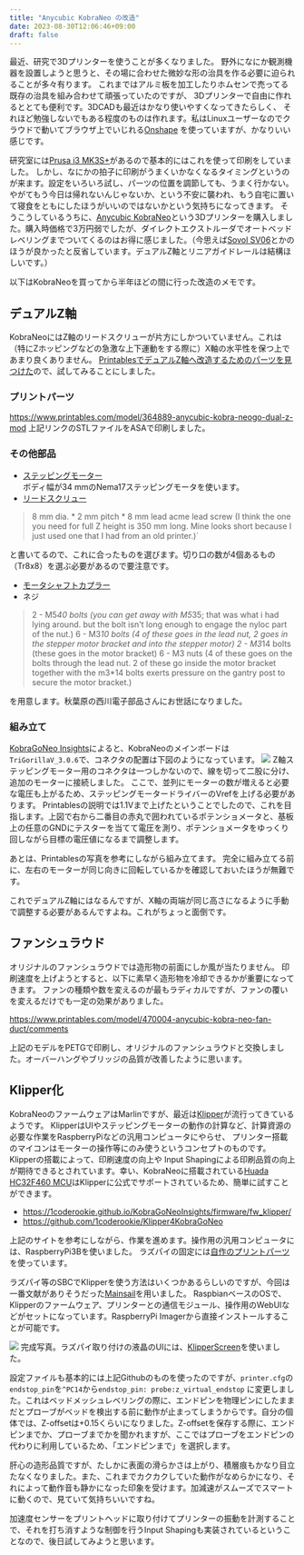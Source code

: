 ```yaml
---
title: "Anycubic KobraNeo の改造"
date: 2023-08-30T12:06:46+09:00
draft: false
---
```


最近、研究で3Dプリンターを使うことが多くなりました。
野外になにか観測機器を設置しようと思うと、その場に合わせた微妙な形の治具を作る必要に迫られることが多々有ります。
これまではアルミ板を加工したりホムセンで売ってる既存の治具を組み合わせて頑張っていたのですが、
3Dプリンターで自由に作れるととても便利です。3DCADも最近はかなり使いやすくなってきたらしく、
それほど勉強しないでもある程度のものは作れます。私はLinuxユーザーなのでクラウドで動いてブラウザ上でいじれる[Onshape](https://www.onshape.com/ja/)
を使っていますが、かなりいい感じです。

研究室には[Prusa i3 MK3S+](https://www.prusa3d.com/product/original-prusa-i3-mk3s-3d-printer-3/)があるので基本的にはこれを使って印刷をしていました。
しかし、なにかの拍子に印刷がうまくいかなくなるタイミングというのが来ます。設定をいろいろ試し、パーツの位置を調節しても、うまく行かない。やがてもう今日は帰れないんじゃないか、という不安に襲われ、もう自宅に置いて寝食をともにしたほうがいいのではないかという気持ちになってきます。
そうこうしているうちに、[Anycubic KobraNeo](https://www.amazon.co.jp/ANYCUBIC-Anycubic-vyper-3D%E3%83%97%E3%83%AA%E3%83%B3%E3%82%BF%E3%83%BC/dp/B0BC1LXQNT?th=1)という3Dプリンターを購入しました。購入時価格で3万円弱でしたが、ダイレクトエクストルーダでオートベッドレベリングまでついてくるのはお得に感じました。（今思えば[Sovol SV06](https://www.amazon.co.jp/Sovol-300x300x340mm%E5%8D%B0%E5%88%B7%E3%82%B5%E3%82%A4%E3%82%BA-PEI%E3%81%B0%E3%81%AD%E9%8B%BC%E7%A3%81%E6%B0%97%E3%83%97%E3%83%A9%E3%83%83%E3%83%88%E3%83%95%E3%82%A9%E3%83%BC%E3%83%A0-4-3inch%E3%82%BF%E3%83%83%E3%83%81%E3%82%B9%E3%82%AF%E3%83%AA%E3%83%BC%E3%83%B3-32%E3%83%93%E3%83%83%E3%83%88%E3%82%B5%E3%82%A4%E3%83%AC%E3%83%B3%E3%83%88%E3%83%9C%E3%83%BC%E3%83%89/dp/B0BJV3WB2J/ref=d_pd_vtp_sccl_3_6/358-0704816-9539537?pd_rd_w=b2NTP&content-id=amzn1.sym.445d7698-fcdd-4b7c-94ce-1e473f27a23f&pf_rd_p=445d7698-fcdd-4b7c-94ce-1e473f27a23f&pf_rd_r=VN85ER5655M9PH6D3E1S&pd_rd_wg=Yb9RB&pd_rd_r=8fb71ef6-e681-49bd-962d-551dbab91b74&pd_rd_i=B0C77PLFRJ&th=1)とかのほうが良かったと反省しています。デュアルZ軸とリニアガイドレールは結構ほしいです。）

以下はKobraNeoを買ってから半年ほどの間に行った改造のメモです。

## デュアルZ軸
KobraNeoにはZ軸のリードスクリューが片方にしかついていません。これは（特にZホッピングなどの急激な上下運動をする際に）X軸の水平性を保つ上であまり良くありません。
[PrintablesでデュアルZ軸へ改造するためのパーツを見つけた](https://www.printables.com/model/364889-anycubic-kobra-neogo-dual-z-mod)ので、試してみることにしました。  

### プリントパーツ
https://www.printables.com/model/364889-anycubic-kobra-neogo-dual-z-mod
上記リンクのSTLファイルをASAで印刷しました。

### その他部品
- [ステッピングモーター](https://www.amazon.co.jp/gp/product/B06XRFGTR4/ref=ppx_yo_dt_b_asin_title_o06_s00?ie=UTF8&th=1)  
ボディ幅が34 mmのNema17ステッピングモータを使います。  
- [リードスクリュー](https://www.amazon.co.jp/gp/product/B09BZBZ7BR/ref=ppx_yo_dt_b_asin_title_o05_s00?ie=UTF8&th=1)  
> 8 mm dia. * 2 mm pitch * 8 mm lead acme lead screw (I think the one you need for full Z height is 350 mm long. Mine looks short because I just used one that I had from an old printer.)`   

と書いてるので、これに合ったものを選びます。切り口の数が4個あるもの（Tr8x8）を選ぶ必要があるので要注意です。
- [モータシャフトカプラー](https://www.amazon.co.jp/Saipor-%E3%83%A2%E3%83%BC%E3%82%BF%E3%83%BC%E3%82%B7%E3%83%A3%E3%83%95%E3%83%88%E3%82%AB%E3%83%97%E3%83%A9-%E3%82%AB%E3%83%97%E3%83%A9%E3%83%BC%E3%82%AB%E3%83%83%E3%83%97%E3%83%AA%E3%83%B3%E3%82%B0-17%E3%82%B9%E3%83%86%E3%83%83%E3%83%94%E3%83%B3%E3%82%B0%E3%83%A2%E3%83%BC%E3%82%BF%E3%83%BC%E3%81%AB%E5%AF%BE%E5%BF%9C-%E7%9B%B4%E5%BE%8419mm%E3%80%81%E9%95%B7%E3%81%9525mm/dp/B07ZMYSYLH/ref=d_pd_sbs_sccl_3_3/358-0704816-9539537?pd_rd_w=6PQiU&content-id=amzn1.sym.4e3fe7e8-7339-4e4f-87be-631ff86daf6e&pf_rd_p=4e3fe7e8-7339-4e4f-87be-631ff86daf6e&pf_rd_r=0RBN2FMENZ5RA4SN52WZ&pd_rd_wg=WO8bv&pd_rd_r=01765439-9cfa-40f2-97ca-8ff26627d29c&pd_rd_i=B07ZMYSYLH&psc=1)  
- ネジ  
>2 - M5*40 bolts (you can get away with M5*35; that was what i had lying around. but the bolt isn't long enough to engage the nyloc part of the nut.)
>6 - M3*10 bolts (4 of these goes in the lead nut, 2 goes in the stepper motor bracket and into the stepper motor)
>2 - M3*14 bolts (these goes in the motor bracket)
>6 - M3 nuts (4 of these goes on the bolts through the lead nut. 2 of these go inside the motor bracket together with the m3*14 bolts exerts pressure on the gantry post to secure the motor bracket.)  

を用意します。秋葉原の西川電子部品さんにお世話になりました。

### 組み立て  
[KobraGoNeo Insights](https://1coderookie.github.io/KobraGoNeoInsights/hardware/mainboard/)によると、KobraNeoのメインボードは`TriGorillaV_3.0.6`で、コネクタの配置は下図のようになっています。
![](https://1coderookie.github.io/KobraGoNeoInsights/assets/images/mainboard_complete_labeled_web.jpg)
Z軸ステッピングモーター用のコネクタは一つしかないので、線を切って二股に分け、追加のモーターに接続しました。
ここで、並列にモーターの数が増えると必要な電圧も上がるため、ステッピングモータードライバーのVrefを上げる必要があります。
Printablesの説明では1.1Vまで上げたということでしたので、これを目指します。上図で右から二番目の赤丸で囲われているポテンショメータと、基板上の任意のGNDにテスターを当てて電圧を測り、ポテンショメータをゆっくり回しながら目標の電圧値になるまで調整します。

あとは、Printablesの写真を参考にしながら組み立てます。
完全に組み立てる前に、左右のモーターが同じ向きに回転しているかを確認しておいたほうが無難です。

これでデュアルZ軸にはなるんですが、X軸の両端が同じ高さになるように手動で調整する必要があるんですよね。これがちょっと面倒です。

## ファンシュラウド
オリジナルのファンシュラウドでは造形物の前面にしか風が当たりません。
印刷速度を上げようとすると、以下に素早く造形物を冷却できるかが重要になってきます。
ファンの種類や数を変えるのが最もラディカルですが、ファンの覆いを変えるだけでも一定の効果がありました。

https://www.printables.com/model/470004-anycubic-kobra-neo-fan-duct/comments

上記のモデルをPETGで印刷し、オリジナルのファンシュラウドと交換しました。オーバーハングやブリッジの品質が改善したように思います。

## Klipper化
KobraNeoのファームウェアはMarlinですが、最近は[Klipper](https://www.klipper3d.org/)が流行ってきているようです。
KlipperはUIやステッピングモーターの動作の計算など、計算資源の必要な作業をRaspberryPiなどの汎用コンピュータにやらせ、
プリンター搭載のマイコンはモーターの操作等にのみ使うというコンセプトのものです。Klipperの搭載によって、印刷速度の向上や
Input Shapingによる印刷品質の向上が期待できるとされています。幸い、KobraNeoに搭載されている[Huada HC32F460 MCU](https://github.com/Klipper3d/klipper/commit/72b6bd7efa1ae282220b4bdcfb789075807ebfd2)はKlipperに公式でサポートされているため、簡単に試すことができます。

- https://1coderookie.github.io/KobraGoNeoInsights/firmware/fw_klipper/
- https://github.com/1coderookie/Klipper4KobraGoNeo

上記のサイトを参考にしながら、作業を進めます。操作用の汎用コンピュータには、RaspberryPi3Bを使いました。
ラズパイの固定には[自作のプリントパーツ](https://www.printables.com/model/567014-kobraneo-raspberrypi-holder)を使っています。

ラズパイ等のSBCでKlipperを使う方法はいくつかあるらしいのですが、今回は一番文献がありそうだった[Mainsail](https://docs.mainsail.xyz/)を用いました。
RaspbianベースのOSで、Klipperのファームウェア、プリンターとの通信モジュール、操作用のWebUIなどがセットになっています。RaspberryPi Imagerから直接インストールすることが可能です。

![](https://media.printables.com/media/prints/567014/images/4539143_e4f7287b-9870-4af3-9210-2f517625e9c1/thumbs/inside/1280x960/jpg/raspberrypi_holder.webp)
完成写真。ラズパイ取り付けの液晶のUIには、[KlipperScreen](https://klipperscreen.readthedocs.io/en/latest/)を使いました。

設定ファイルも基本的には上記Githubのものを使ったのですが、`printer.cfg`の`endstop_pin`を`^PC14`から`endstop_pin: probe:z_virtual_endstop`
に変更しました。これはベッドメッシュレベリングの際に、エンドピンを物理ピンにしたままだとプローブがベッドを検出する前に動作が止まってしまうからです。自分の個体では、Z-offsetは+0.15くらいになりました。Z-offsetを保存する際に、エンドピンまでか、プローブまでかを聞かれますが、ここではプローブをエンドピンの代わりに利用しているため、「エンドピンまで」を選択します。

肝心の造形品質ですが、たしかに表面の滑らかさは上がり、積層痕もかなり目立たなくなりました。また、これまでカクカクしていた動作がなめらかになり、それによって動作音も静かになった印象を受けます。加減速がスムーズでスマートに動くので、見ていて気持ちいいですね。

加速度センサーをプリントヘッドに取り付けてプリンターの振動を計測することで、それを打ち消すような制御を行うInput Shapingも実装されているということなので、後日試してみようと思います。